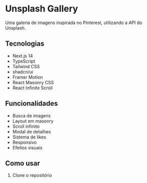 # Unsplash Gallery

Uma galeria de imagens inspirada no Pinterest, utilizando a API do Unsplash.

## Tecnologias

- Next.js 14
- TypeScript
- Tailwind CSS
- shadcn/ui
- Framer Motion
- React Masonry CSS
- React Infinite Scroll

## Funcionalidades

- Busca de imagens
- Layout em masonry
- Scroll infinito
- Modal de detalhes
- Sistema de likes
- Responsivo
- Efeitos visuais

## Como usar

1. Clone o repositório
